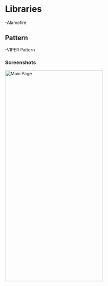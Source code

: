 # Libraries
-Alamofire

## Pattern
-VIPER Pattern

### Screenshots
<img src="https://github.com/MuratYurtseven/IMBdApp-VIPERPattern/assets/123903809/fe03e068-8db2-4faf-a401-fbc438bbf7f9)" alt="Main Page" width="320" height="690">
